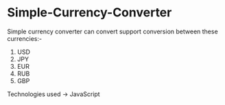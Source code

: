 # Simple-Currency-Converter

Simple currency converter can convert support conversion between these currencies:-
1. USD
2. JPY
3. EUR
4. RUB
5. GBP

Technologies used -> JavaScript
